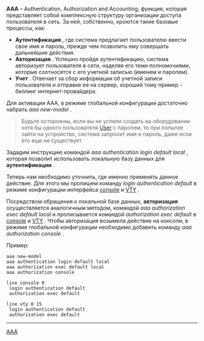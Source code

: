 **AAA** – Authentication, Authorization and Accounting, функция, которая представляет собой комплексную структуру организации доступа пользователя в сеть. За ней, собственно, кроются такие базовые процессы, как:

*    **Аутентификация** , где система предлагает пользователю ввести свое имя и пароль, прежде чем позволить ему совершать дальнейшие действия.
*    **Авторизация** . Успешно пройдя аутентификацию, система авторизует пользователя в сети, наделяя его теми полномочиями, которые соотносятся с его учетной записью (именем и паролем).
*    **Учет** . Отвечает за сбор информации об учетной записи пользователя и отправке ее на сервер, хороший тому пример - биллинг интернет-провайдера.

Для активации AAA, в режиме глобальной конфигурации достаточно набрать _aaa new-model_ .

> Будьте осторожны, если вы не успели создать на оборудовании хотя бы одного пользователя [User](http://telecombook.ru/archive/network/cisco/directory/74-user) с паролем, то при попытке зайти на устройство, система запросит имя и пароль, даже если его еще не существует.

Зададим инструкцию командой _aaa authentication login default local_ , которая позволит использовать локальную базу данных для **аутентификации** .

Теперь нам необходимо уточнить, где именно применять данное действие. Для этого мы пропишем команду _login authentication default_ в режиме конфигурации интерфейса [console](http://telecombook.ru/archive/network/cisco/directory/48-console) и [VTY](http://telecombook.ru/archive/network/cisco/directory/76-vty) .

Посредством обращения к локальной базе данных, **авторизация** осуществляется аналогичным методом, командой _aaa authorization exec default local_ и прописывается командой _authorization exec default_ в [console](http://telecombook.ru/archive/network/cisco/directory/48-console) и [VTY](http://telecombook.ru/archive/network/cisco/directory/76-vty) . Чтобы авторизация возымела действие на консоли, в режиме глобальной конфигурации необходимо добавить команду _aaa authorization console_ .

Пример:

```
aaa new-model
aaa authentication login default local
aaa authorization exec default local
aaa authorization console

line console 0
 login authentication default
 authorization exec default

line vty 0 15
 login authentication default
 authorization exec default
```

**********
[AAA](/tags/AAA.md)
